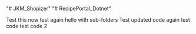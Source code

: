 "# JKM_Shopizer" 
"# RecipePortal_Dotnet" 


Test this now
test again
hello
with sub-folders
Test
updated code
again
test code
test code 2
